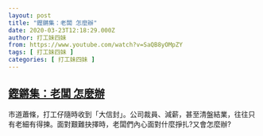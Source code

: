 ```yaml
---
layout: post
title: "鏗鏘集：老闆 怎麼辦"
date: 2020-03-23T12:18:29.000Z
author: 打工妹四妹
from: https://www.youtube.com/watch?v=SaQB8yOMpZY
tags: [ 打工妹四妹 ]
categories: [ 打工妹四妹 ]
---
```

<!--1584965909000-->
[鏗鏘集：老闆 怎麼辦](https://www.youtube.com/watch?v=SaQB8yOMpZY)
------

<div>
市道蕭條，打工仔隨時收到「大信封」。公司裁員、減薪，甚至清盤結業，往往只有老細有得揀。面對艱難抉擇時，老闆們內心面對什麼掙扎?又會怎麼辦?
</div>
